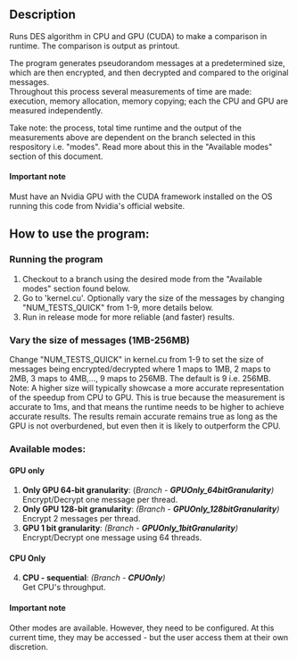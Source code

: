 ## Description
Runs DES algorithm in CPU and GPU (CUDA) to make a comparison in runtime. The comparison is output as printout.


The program generates pseudorandom messages at a predetermined size, which are then encrypted, and then decrypted and compared to the original messages.\
Throughout this process several measurements of time are made: execution, memory allocation, memory copying; each the CPU and GPU are measured independently.


Take note: the process, total time runtime and the output of the measurements above are dependent on the branch selected in this respository i.e. "modes". Read more about this in the "Available modes" section of this document.
#### Important note
Must have an Nvidia GPU with the CUDA framework installed on the OS running this code from Nvidia's official website.

## How to use the program:
### Running the program
1. Checkout to a branch using the desired mode from the "Available modes" section found below.
2. Go to 'kernel.cu'. Optionally vary the size of the messages by changing "NUM_TESTS_QUICK" from 1-9, more details below. 
3. Run in release mode for more reliable (and faster) results.

### Vary the size of messages (1MB-256MB)
Change "NUM_TESTS_QUICK" in kernel.cu from 1-9 to set the size of messages being encrypted/decrypted where 1 maps to 1MB, 2 maps to 2MB, 3 maps to 4MB,..., 9 maps to 256MB. The default is 9 i.e. 256MB.\
Note: A higher size will typically showcase a more accurate representation of the speedup from CPU to GPU. This is true because the measurement is accurate to 1ms, and that means the runtime needs to be higher to achieve accurate results. The results remain accurate remains true as long as the GPU is not overburdened, but even then it is likely to outperform the CPU. 

### Available modes:
#### GPU only 
1. **Only GPU 64-bit granularity**: (*Branch* - ***GPUOnly_64bitGranularity**)*\
Encrypt/Decrypt one message per thread.
2. **Only GPU 128-bit granularity**: *(Branch - **GPUOnly_128bitGranularity**)*\
Encrypt 2 messages per thread.
3. **GPU 1 bit granularity**: *(Branch - **GPUOnly_1bitGranularity**)*\
Encrypt/Decrypt one message using 64 threads.

#### CPU Only 
4. **CPU - sequential**: *(Branch - **CPUOnly**)*\
Get CPU's throughput.

#### Important note
Other modes are available. However, they need to be configured. At this current time, they may be accessed - but the user access them at their own discretion.



